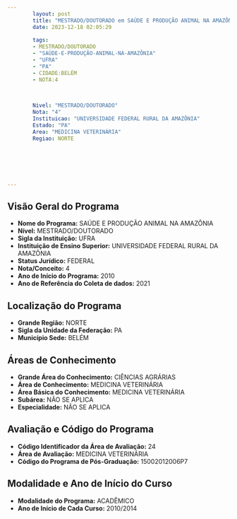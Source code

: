 ```yaml
---
        layout: post
        title: "MESTRADO/DOUTORADO em SAÚDE E PRODUÇÃO ANIMAL NA AMAZÔNIA na UFRA  "
        date: 2023-12-18 02:05:29
     
        tags:
        - MESTRADO/DOUTORADO
        - "SAÚDE-E-PRODUÇÃO-ANIMAL-NA-AMAZÔNIA"
        - "UFRA"
        - "PA"
        - CIDADE:BELÉM
        - NOTA:4
        
       

        Nivel: "MESTRADO/DOUTORADO"
        Nota: "4"
        Instituicao: "UNIVERSIDADE FEDERAL RURAL DA AMAZÔNIA"
        Estado: "PA"
        Area: "MEDICINA VETERINÁRIA"
        Regiao: NORTE
        
        
        
        
        
        
---
```

## Visão Geral do Programa
- **Nome do Programa:** SAÚDE E PRODUÇÃO ANIMAL NA AMAZÔNIA
- **Nível:** MESTRADO/DOUTORADO
- **Sigla da Instituição:** UFRA
- **Instituição de Ensino Superior:** UNIVERSIDADE FEDERAL RURAL DA AMAZÔNIA
- **Status Jurídico:** FEDERAL
- **Nota/Conceito:** 4
- **Ano de Início do Programa:** 2010
- **Ano de Referência do Coleta de dados:** 2021

## Localização do Programa
- **Grande Região:** NORTE
- **Sigla da Unidade da Federação:** PA
- **Município Sede:** BELÉM

## Áreas de Conhecimento
- **Grande Área do Conhecimento:** CIÊNCIAS AGRÁRIAS
- **Área de Conhecimento:** MEDICINA VETERINÁRIA
- **Área Básica do Conhecimento:** MEDICINA VETERINÁRIA
- **Subárea:** NÃO SE APLICA
- **Especialidade:** NÃO SE APLICA

## Avaliação e Código do Programa
- **Código Identificador da Área de Avaliação:** 24
- **Área de Avaliação:** MEDICINA VETERINÁRIA
- **Código do Programa de Pós-Graduação:** 15002012006P7


## Modalidade e Ano de Início do Curso
- **Modalidade do Programa:** ACADÊMICO
- **Ano de Início de Cada Curso:** 2010/2014
